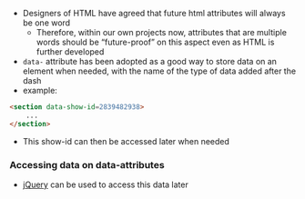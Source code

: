 - Designers of HTML have agreed that future html attributes will always be one word
	- Therefore, within our own projects now, attributes that are multiple words should be “future-proof” on this aspect even as HTML is further developed
- `data-` attribute has been adopted as a good way to store data on an element when needed, with the name of the type of data added after the dash
- example:
```html
<section data-show-id=2839482938>
	...
</section>
```

- This show-id can then be accessed later when needed

### Accessing data on data-attributes

- [jQuery](data-attributes-with-jQuery) can be used to access this data later